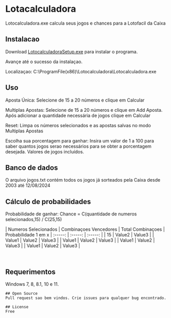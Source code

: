 # Lotacalculadora

Lotocalculadora.exe calcula seus jogos e chances para a Lotofacil da Caixa

## Instalacao

Download [LotocalculadoraSetup.exe](https://www.mediafire.com/file/f2qqq0ajyki2jc9/LotocalculadoraSetup.exe/file) para instalar o programa.

Avançe até o sucesso da instalaçao.

Localizaçao: C:\ProgramFile(x86)\Lotocalculadora\Lotocalculadora.exe

## Uso

Aposta Única: Selecione de 15 a 20 números e clique em Calcular

Multiplas Apostas: Selecione de 15 a 20 números e clique em Add Aposta. Após adicionar a quantidade necessária de jogos clique em Calcular

Reset: Limpa os números selecionados e as apostas salvas no modo Multiplas Apostas


Escolha sua porcentagem para ganhar: Insira um valor de 1 a 100 para saber quantos jogos serao necessários para se obter a porcentagem desejada. Valores de jogos incluídos.

## Banco de dados

O arquivo jogos.txt contém todos os jogos já sorteados pela Caixa desde 2003 até 12/08/2024

## Cálculo de probabilidades

Probabilidade de ganhar: 
Chance = C(quantidade de numeros selecionados,15) / C(25,15)

| 	Numeros Selecionados	 | 	Combinaçoes Vencedores	 | 	Total Combinaçoes	 | Probabilidade 1 em x
| 	:-----:	 | 	:-----:	 | 	:-----:	 | 
| 	15	| 	Value2	| 	Value3	 | 
| 	Value1	| 	Value2	| 	Value3	 | 
| 	Value1	| 	Value2	| 	Value3	 | 
| 	Value1	| 	Value2	| 	Value3	 | 
| 	Value1	| 	Value2	| 	Value3	 | 

​	
 



## Requerimentos

Windows 7, 8, 8.1, 10 e 11.
```
## Open Source
Pull request sao bem vindos. Crie issues para qualquer bug encontrado.

## License
Free
